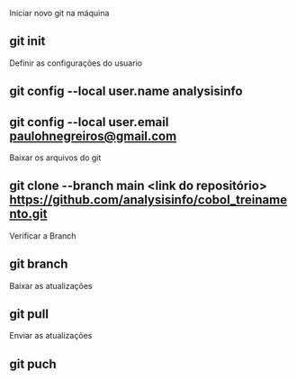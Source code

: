 Iniciar novo git na máquina
## git init

Definir as configurações do usuario 
## git config --local user.name analysisinfo
## git config --local user.email paulohnegreiros@gmail.com

Baixar os arquivos do git
## git clone --branch <nome da branch> main <link do repositório> https://github.com/analysisinfo/cobol_treinamento.git

Verificar a Branch
## git branch

Baixar as atualizações
## git pull

Enviar as atualizações
## git puch



